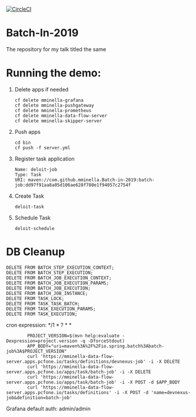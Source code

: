 [![CircleCI](https://circleci.com/gh/mminella/Batch-In-2019/tree/s1p.svg?style=svg)](https://circleci.com/gh/mminella/Batch-In-2019/tree/s1p)

# Batch-In-2019
The repository for my talk titled the same

# Running the demo:

1. Delete apps if needed
    ```
    cf delete mminella-grafana
    cf delete mminella-pushgateway
    cf delete mminella-prometheus
    cf delete mminella-data-flow-server
    cf delete mminella-skipper-server
    ```
1. Push apps
    ```
    cd bin
    cf push -f server.yml
    ```
1. Register task application
    ```
    Name: deloit-job
    Type: Task
    URI: maven://com.github.mminella.Batch-in-2019:batch-job:dd97f91aa8a05d106ae628f780e1f94057c2754f
    ```
1. Create Task
    ```
    deloit-task
    ```
1. Schedule Task
    ```
    deloit-schedule
    ```

    
# DB Cleanup
```
DELETE FROM BATCH_STEP_EXECUTION_CONTEXT;
DELETE FROM BATCH_STEP_EXECUTION;
DELETE FROM BATCH_JOB_EXECUTION_CONTEXT;
DELETE FROM BATCH_JOB_EXECUTION_PARAMS;
DELETE FROM BATCH_JOB_EXECUTION;
DELETE FROM BATCH_JOB_INSTANCE;
DELETE FROM TASK_LOCK;
DELETE FROM TASK_TASK_BATCH;
DELETE FROM TASK_EXECUTION_PARAMS;
DELETE FROM TASK_EXECUTION;
```

cron expression:
*/1 * ? * *



            PROJECT_VERSION=$(mvn help:evaluate -Dexpression=project.version -q -DforceStdout)
            APP_BODY="uri=maven%3A%2F%2Fio.spring.batch%3Abatch-job%3A$PROJECT_VERSION"
            curl 'https://mminella-data-flow-server.apps.pcfone.io/tasks/definitions/devnexus-job' -i -X DELETE
            curl 'https://mminella-data-flow-server.apps.pcfone.io/apps/task/batch-job' -i -X DELETE
            curl 'https://mminella-data-flow-server.apps.pcfone.io/apps/task/batch-job' -i -X POST -d $APP_BODY
            curl 'https://mminella-data-flow-server.apps.pcfone.io/tasks/definitions' -i -X POST -d 'name=devnexus-job&definition=batch-job'



Grafana default auth: admin/admin
